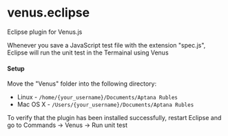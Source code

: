 venus.eclipse
=============

Eclipse plugin for Venus.js

Whenever you save a JavaScript test file with the extension "spec.js", Eclipse will run the unit test in the Termainal using Venus

#### Setup

Move the "Venus" folder into the following directory:

* Linux - `/home/{your_username}/Documents/Aptana Rubles`
* Mac OS X - `/Users/{your_username}/Documents/Aptana Rubles`

To verify that the plugin has been installed successfully, restart Eclipse and go to Commands -> Venus -> Run unit test